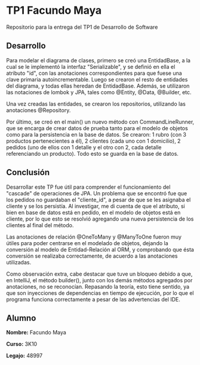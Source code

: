 # TP1 Facundo Maya
 Repositorio para la entrega del TP1 de Desarrollo de Software

## Desarrollo
Para modelar el diagrama de clases, primero se creó una EntidadBase, a la cual se le implementó la interfaz "Serializable", y se definió en ella el atributo "id", con las anotaciones correspondientes para que fuese una clave primaria autoincrementable. Luego se crearon el resto de entidades del diagrama, y todas ellas heredan de EntidadBase. Además, se utilizaron las notaciones de lombok y JPA, tales como @Entity, @Data, @Builder, etc.

Una vez creadas las entidades, se crearon los repositorios, utilizando las anotaciones @Repository.

Por último, se creó en el main() un nuevo método con CommandLineRunner, que se encarga de crear datos de prueba tanto para el modelo de objetos como para la persistencia en la base de datos. Se crearon: 1 rubro (con 3 productos pertenecientes a él), 2 clientes (cada uno con 1 domicilio), 2 pedidos (uno de ellos con 1 detalle y el otro con 2, cada detalle referenciando un producto). Todo esto se guarda en la base de datos.

## Conclusión
Desarrollar este TP fue útil para comprender el funcionamiento del "cascade" de operaciones de JPA. Un problema que se encontró fue que los pedidos no guardaban el "cliente_id", a pesar de que se les asignaba el cliente y se los persistía. Al investigar, me di cuenta de que el atributo, si bien en base de datos está en pedido, en el modelo de objetos está en cliente, por lo que esto se resolvió agregando una nueva persistencia de los clientes al final del método.

Las anotaciones de relación @OneToMany y @ManyToOne fueron muy útiles para poder centrarse en el modelado de objetos, dejando la conversión al modelo de Entidad-Relación al ORM, y comprobando que ésta conversión se realizaba correctamente, de acuerdo a las anotaciones utilizadas.

Como observación extra, cabe destacar que tuve un bloqueo debido a que, en IntelliJ, el método builder(), junto con los demás métodos agregados por anotaciones, no se reconocían. Repasando la teoría, esto tiene sentido, ya que son inyecciones de dependencias en tiempo de ejecución, por lo que el programa funciona correctamente a pesar de las advertencias del IDE.

## Alumno
**Nombre:** Facundo Maya

**Curso:** 3K10

**Legajo:** 48997
